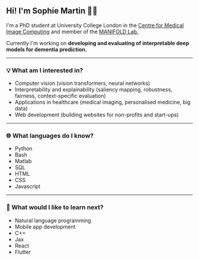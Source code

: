 ## Hi! I'm Sophie Martin 👋🏽 

I'm a PhD student at University College London in the [Centre for Medical Image Computing](https://www.ucl.ac.uk/medical-image-computing/centre-medical-image-computing-cmic) and member of the [MANIFOLD Lab.](https://manifold-lab.netlify.app)

Currently I'm working on **developing and evaluating of interpretable deep models for dementia prediction.**

---
### 💡 What am I interested in? ###

- Computer vision (vision transformers, neural networks)
- Interpretability and explainability (saliency mapping, robustness, fairness, context-specific evaluation) 
- Applications in healthcare (medical imaging, personalised medicine, big data) 
- Web development (building websites for non-profits and start-ups)

---

### 🌐 What languages do I know? ###

- Python
- Bash
- Matlab
- SQL
- HTML
- CSS
- Javascript

---
### 🌱 What would I like to learn next? ###

- Natural language programming
- Mobile app development
- C++
- Jax
- React
- Flutter


<!--
**sophmrtn/sophmrtn** is a ✨ _special_ ✨ repository because its `README.md` (this file) appears on your GitHub profile.

Here are some ideas to get you started:

- 🔭 I’m currently working on ...
- 🌱 I’m currently learning ...
- 👯 I’m looking to collaborate on ...
- 🤔 I’m looking for help with ...
- 💬 Ask me about ...
- 📫 How to reach me: ...
- 😄 Pronouns: ...
- ⚡ Fun fact: ...
-->
